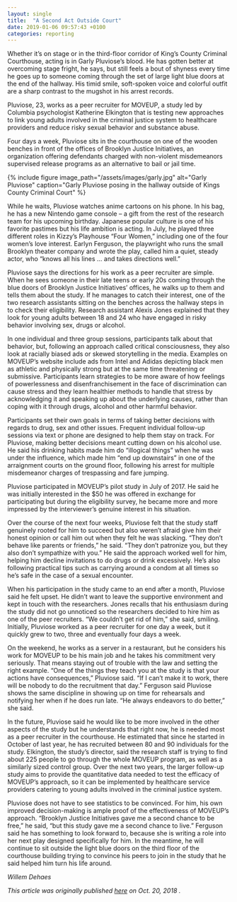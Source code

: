 ```yaml
---
layout: single
title:  "A Second Act Outside Court"
date: 2019-01-06 09:57:43 +0100
categories: reporting
---
```


Whether it’s on stage or in the third-floor corridor of King’s County Criminal Courthouse, acting is in Garly Pluviose’s blood. He has gotten better at overcoming stage fright, he says, but still feels a bout of shyness every time he goes up to someone coming through the set of large light blue doors at the end of the hallway. His timid smile, soft-spoken voice and colorful outfit are a sharp contrast to the mugshot in his arrest records.

Pluviose, 23, works as a peer recruiter for MOVEUP, a study led by Columbia psychologist Katherine Elkington that is testing new approaches to link young adults involved in the criminal justice system to healthcare providers and reduce risky sexual behavior and substance abuse.

Four days a week, Pluviose sits in the courthouse on one of the wooden benches in front of the offices of Brooklyn Justice Initiatives, an organization offering defendants charged with non-violent misdemeanors supervised release programs as an alternative to bail or jail time.

{% include figure image_path="/assets/images/garly.jpg" alt="Garly Pluviose" caption="Garly Pluviose posing in the hallway outside of Kings County Criminal Court" %}

While he waits, Pluviose watches anime cartoons on his phone. In his bag, he has a new Nintendo game console – a gift from the rest of the research team for his upcoming birthday. Japanese popular culture is one of his favorite pastimes but his life ambition is acting. In July, he played three different roles in Kizzy’s Playhouse “Four Women,” including one of the four women’s love interest. Earlyn Ferguson, the playwright who runs the small Brooklyn theater company and wrote the play, called him a quiet, steady actor, who “knows all his lines … and takes directions well.”

Pluviose says the directions for his work as a peer recruiter are simple. When he sees someone in their late teens or early 20s coming through the blue doors of Brooklyn Justice Initiatives’ offices, he walks up to them and tells them about the study. If he manages to catch their interest, one of the two research assistants sitting on the benches across the hallway steps in to check their eligibility. Research assistant Alexis Jones explained that they look for young adults between 18 and 24 who have engaged in risky behavior involving sex, drugs or alcohol.

In one individual and three group sessions, participants talk about that behavior, but, following an approach called critical consciousness, they also look at racially biased ads or skewed storytelling in the media. Examples on MOVEUP’s website include ads from Intel and Adidas depicting black men as athletic and physically strong but at the same time threatening or submissive. Participants learn strategies to be more aware of how feelings of powerlessness and disenfranchisement in the face of discrimination can cause stress and they learn healthier methods to handle that stress by acknowledging it and speaking up about the underlying causes, rather than coping with it through drugs, alcohol and other harmful behavior.

Participants set their own goals in terms of taking better decisions with regards to drug, sex and other issues. Frequent individual follow-up sessions via text or phone are designed to help them stay on track. For Pluviose, making better decisions meant cutting down on his alcohol use. He said his drinking habits made him do “illogical things” when he was under the influence, which made him “end up downstairs” in one of the arraignment courts on the ground floor, following his arrest for multiple misdemeanor charges of trespassing and fare jumping.

Pluviose participated in MOVEUP’s pilot study in July of 2017. He said he was initially interested in the $50 he was offered in exchange for participating but during the eligibility survey, he became more and more impressed by the interviewer’s genuine interest in his situation.

Over the course of the next four weeks, Pluviose felt that the study staff genuinely rooted for him to succeed but also weren’t afraid give him their honest opinion or call him out when they felt he was slacking. “They don’t behave like parents or friends,” he said. “They don’t patronize you, but they also don’t sympathize with you.” He said the approach worked well for him, helping him decline invitations to do drugs or drink excessively. He’s also following practical tips such as carrying around a condom at all times so he’s safe in the case of a sexual encounter.

When his participation in the study came to an end after a month, Pluviose said he felt upset. He didn’t want to leave the supportive environment and kept in touch with the researchers. Jones recalls that his enthusiasm during the study did not go unnoticed so the researchers decided to hire him as one of the peer recruiters. “We couldn’t get rid of him,” she said, smiling. Initially, Pluviose worked as a peer recruiter for one day a week, but it quickly grew to two, three and eventually four days a week.

On the weekend, he works as a server in a restaurant, but he considers his work for MOVEUP to be his main job and he takes his commitment very seriously. That means staying out of trouble with the law and setting the right example. “One of the things they teach you at the study is that your actions have consequences,” Pluviose said. “If I can’t make it to work, there will be nobody to do the recruitment that day.” Ferguson said Pluviose shows the same discipline in showing up on time for rehearsals and notifying her when if he does run late. “He always endeavors to do better,” she said.

In the future, Pluviose said he would like to be more involved in the other aspects of the study but he understands that right now, he is needed most as a peer recruiter in the courthouse. He estimated that since he started in October of last year, he has recruited between 80 and 90 individuals for the study. Elkington, the study’s director, said the research staff is trying to find about 225 people to go through the whole MOVEUP program, as well as a similarly sized control group. Over the next two years, the larger follow-up study aims to provide the quantitative data needed to test the efficacy of MOVEUP’s approach, so it can be implemented by healthcare service providers catering to young adults involved in the criminal justice system.

Pluviose does not have to see statistics to be convinced. For him, his own improved decision-making is ample proof of the effectiveness of MOVEUP’s approach. “Brooklyn Justice Initiatives gave me a second chance to be free,” he said, “but this study gave me a second chance to live.” Ferguson said he has something to look forward to, because she is writing a role into her next play designed specifically for him. In the meantime, he will continue to sit outside the light blue doors on the third floor of the courthouse building trying to convince his peers to join in the study that he said helped him turn his life around.


*Willem Dehaes*

*This article was originally published [here](http://theink.nyc/second-act-outside-court/) on Oct. 20, 2018 .*

